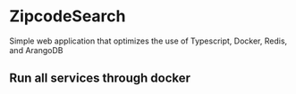 # ZipcodeSearch
Simple web application that optimizes the use of Typescript, Docker, Redis, and ArangoDB

## Run all services through docker 
```Docker-compose up -d 

